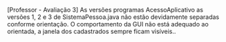 [Professor - Avaliação 3] As versões programas AcessoAplicativo as versões 1, 2 e 3 de SistemaPessoa.java não estão devidamente separadas conforme orientação. O comportamento da GUI não está adequado ao orientada, a janela dos cadastrados sempre ficam visíveis..
